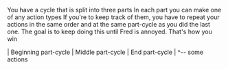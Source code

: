 You have a cycle that is split into three parts
In each part you can make one of any action types
If you're to keep track of them, you have to repeat your actions in the same
order and at the same part-cycle as you did the last one.
The goal is to keep doing this until Fred is annoyed.
That's how you win

| Beginning part-cycle | Middle part-cycle | End part-cycle |
   ^-- some actions
